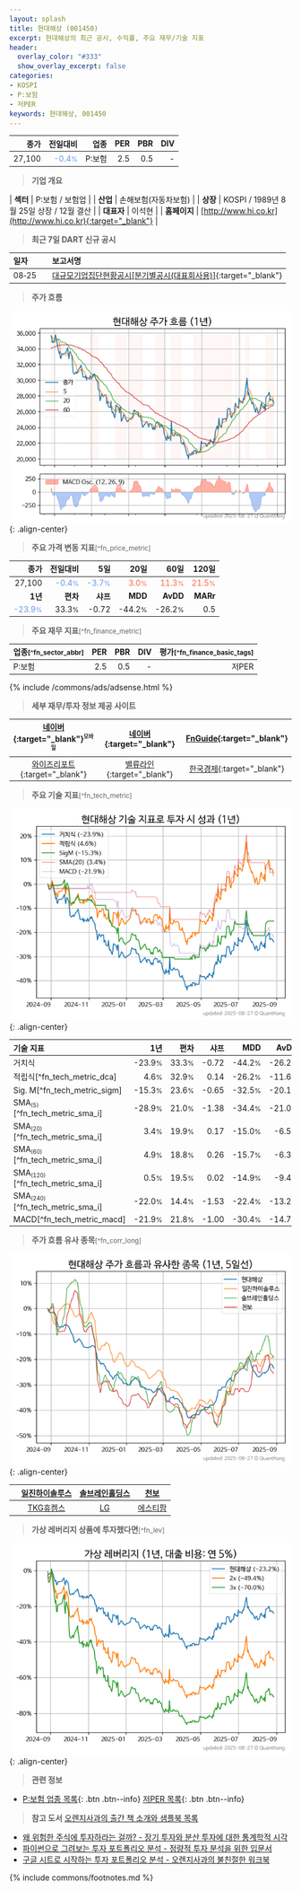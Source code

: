 ```yaml
---
layout: splash
title: 현대해상 (001450)
excerpt: 현대해상의 최근 공시, 수익률, 주요 재무/기술 지표
header:
  overlay_color: "#333"
  show_overlay_excerpt: false
categories:
- KOSPI
- P:보험
- 저PER
keywords: 현대해상, 001450
---
```


| **종가** | **전일대비** | **업종** | **PER** | **PBR** | **DIV** |
| -------: | -----------: | -------: | ------: | ------: | ------: |
| 27,100 | <span style="color: cornflowerblue">-0.4<small>%</small></span> | P:보험 | 2.5 | 0.5 | - |

<!-- more -->


> **기업 개요**<a id="company"></a>

| <span style="white-space:nowrap;">**섹터**</span> | P:보험 / 보험업 |
| <span style="white-space:nowrap;">**산업**</span> | 손해보험(자동차보험) |
| <span style="white-space:nowrap;">**상장**</span> | KOSPI / 1989년 8월 25일 상장 / 12월 결산 |
| <span style="white-space:nowrap;">**대표자**</span> | 이석현 |
| <span style="white-space:nowrap;">**홈페이지**</span> | [http://www.hi.co.kr](http://www.hi.co.kr){:target="_blank"} |


> **최근 7일 DART 신규 공시**<a id="dart"></a>

| **일자** |      | **보고서명** |
| :------- | :--- | :----------- |
| 08&#x2011;25 | | [대규모기업집단현황공시[분기별공시(대표회사용)]](https://dart.fss.or.kr/dsaf001/main.do?rcpNo=20250825000055){:target="_blank"} |


> **주가 흐름**<a id="price"></a>

![001450](/stock/images/001450.png){: .align-center}


> **주요 가격 변동 지표**<small>[^fn_price_metric]</small>

| **종가** | **전일대비** | **5일** | **20일** | **60일** | **120일** |
| -------: | -----------: | ------: | -------: | -------: | --------: |
| 27,100 | <span style="color: cornflowerblue">-0.4<small>%</small></span> | <span style="color: cornflowerblue">-3.7<small>%</small></span> | <span style="color: tomato">3.0<small>%</small></span> | <span style="color: tomato">11.3<small>%</small></span> | <span style="color: tomato">21.5<small>%</small></span> |
| **1년** | **편차** | **샤프** | **MDD** | **AvDD** | **MARr** |
| <span style="color: cornflowerblue">-23.9<small>%</small></span> | 33.3<small>%</small> | -0.72 | -44.2<small>%</small> | -26.2<small>%</small> | 0.5 |


> **주요 재무 지표**<small>[^fn_finance_metric]</small>

| **업종**<small>[^fn_sector_abbr]</small> | **PER** | **PBR** | **DIV** | **평가**<small>[^fn_finance_basic_tags]</small> |
| :--------------------------------------- | ------: | ------: | ------: | ----------------------------------------------: |
| P:보험 | 2.5 | 0.5 | - | 저PER |



{% include /commons/ads/adsense.html %}

> **세부 재무/투자 정보 제공 사이트**

| [네이버](https://m.stock.naver.com/domestic/stock/001450/finance/summary){:target="_blank"}<sup><small>모바일</small></sup> | [네이버](https://finance.naver.com/item/coinfo.naver?code=001450){:target="_blank"} | [FnGuide](https://comp.fnguide.com/SVO2/ASP/SVD_Invest.asp?gicode=A001450&MenuYn=Y){:target="_blank"} |
| :---: | :---: | :---: |
| [와이즈리포트](https://comp.wisereport.co.kr/company/c1040001.aspx?cmp_cd=001450){:target="_blank"} | [밸류라인](https://www.valueline.co.kr/finance/summary/001450){:target="_blank"} | [한국경제](https://markets.hankyung.com/stock/001450/financial-summary){:target="_blank"} |


> **주요 기술 지표**<small>[^fn_tech_metric]</small>


![001450](/stock/images/001450_tech.png){: .align-center}

| **기술 지표** | **1년** | **편차** | **샤프** | **MDD** | **AvDD** |
| :------------ | ------: | -----------: | -------: | ------: | -------: |
| 거치식 | -23.9<small>%</small> | 33.3<small>%</small> | -0.72 | -44.2<small>%</small> | -26.2<small>%</small> |
| 적립식[^fn_tech_metric_dca] | 4.6<small>%</small> | 32.9<small>%</small> | 0.14 | -26.2<small>%</small> | -11.6<small>%</small> |
| Sig. M[^fn_tech_metric_sigm] | -15.3<small>%</small> | 23.6<small>%</small> | -0.65 | -32.5<small>%</small> | -20.1<small>%</small> |
| SMA<small><sub>(5)</sub></small>[^fn_tech_metric_sma_i] | -28.9<small>%</small> | 21.0<small>%</small> | -1.38 | -34.4<small>%</small> | -21.0<small>%</small> |
| SMA<small><sub>(20)</sub></small>[^fn_tech_metric_sma_i] | 3.4<small>%</small> | 19.9<small>%</small> | 0.17 | -15.0<small>%</small> | -6.5<small>%</small> |
| SMA<small><sub>(60)</sub></small>[^fn_tech_metric_sma_i] | 4.9<small>%</small> | 18.8<small>%</small> | 0.26 | -15.7<small>%</small> | -6.3<small>%</small> |
| SMA<small><sub>(120)</sub></small>[^fn_tech_metric_sma_i] | 0.5<small>%</small> | 19.5<small>%</small> | 0.02 | -14.9<small>%</small> | -9.4<small>%</small> |
| SMA<small><sub>(240)</sub></small>[^fn_tech_metric_sma_i] | -22.0<small>%</small> | 14.4<small>%</small> | -1.53 | -22.4<small>%</small> | -13.2<small>%</small> |
| MACD[^fn_tech_metric_macd] | -21.9<small>%</small> | 21.8<small>%</small> | -1.00 | -30.4<small>%</small> | -14.7<small>%</small> |


> **주가 흐름 유사 종목**<a id="corr"></a><small>[^fn_corr_long]</small>

![001450](/stock/images/001450_corr.png){: .align-center}

|       | [일진하이솔루스](/271940/) | [솔브레인홀딩스](/036830/) | [천보](/278280/) |
| :---: | :------------------------------------: | :------------------------------------: | :------------------------------------: |
|       | [TKG휴켐스](/069260/) | [LG](/003550/) | [에스티팜](/237690/) |


> **가상 레버리지 상품에 투자했다면**<a id="2x"></a><small>[^fn_lev]</small>

![001450](/stock/images/001450_2x.png){: .align-center}


> **관련 정보**

- [P:보험 업종 목록](/stats/sector/kospi_업종_보험_종목/){: .btn .btn--info} [저PER 목록](/fn/fn_low_per/){: .btn .btn--info}

> **참고 도서** [오렌지사과의 출간 책 소개와 샘플북 목록](https://kongdori.tistory.com/691)

- [왜 위험한 주식에 투자하라는 걸까? - 장기 투자와 분산 투자에 대한 통계학적 시각](https://kongdori.tistory.com/421)
- [파이썬으로 그려보는 투자 포트폴리오 분석  - 정량적 투자 분석을 위한 입문서](https://kongdori.tistory.com/643)
- [구글 시트로 시작하는 투자 포트폴리오 분석 - 오렌지사과의 불친절한 워크북](https://kongdori.tistory.com/449)


{% include commons/footnotes.md %}
